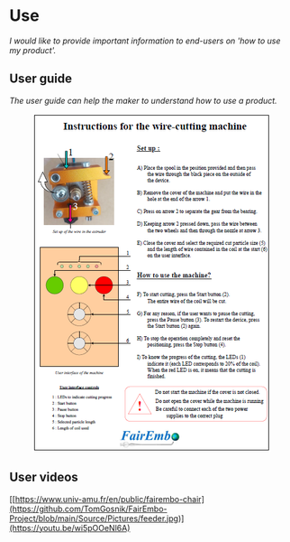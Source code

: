 # **Use**

*I would like to provide important information to end-users on 'how to use my product'.*

## **User guide**

*The user guide can help the maker to understand how to use a product.* 

<p align="center"> 
 <img src="https://github.com/TomGosnik/FairEmbo-Project/blob/main/Source/Pictures/Use_User%20guide.png" />
</p>

## **User videos**
[[https://www.univ-amu.fr/en/public/fairembo-chair](https://github.com/TomGosnik/FairEmbo-Project/blob/main/Source/Pictures/feeder.jpg)](https://youtu.be/wi5pOOeNl6A)




